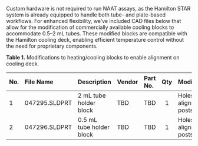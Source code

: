 Custom hardware is not required to run NAAT assays, as the Hamilton STAR system is already equipped to handle both tube- and plate-based workflows. For enhanced flexibility, we’ve included CAD files below that allow for the modification of commercially available cooling blocks to accommodate 0.5–2 mL tubes. These modified blocks are compatible with the Hamilton cooling deck, enabling efficient temperature control without the need for proprietary components.

**Table 1.** Modifications to heating/cooling blocks to enable alignment on cooling deck. 

| No.| File Name       | Description    | Vendor            | Part No. | Qty  | Modified | Link  |
| :--| :-------------- | :------------- | :---------------- | :------- | :--: |:-------- |:-----: |
| 1  | 047295.SLDPRT   | 2 mL tube holder block| TBD        | TBD      | 1    |Holes for alignment posts| Hamilton #188035|
| 2  | 047296.SLDPRT   | 0.5 mL tube holder block | TBD     | TBD      | 1    |Holes for alignment posts| Hamilton #188035|